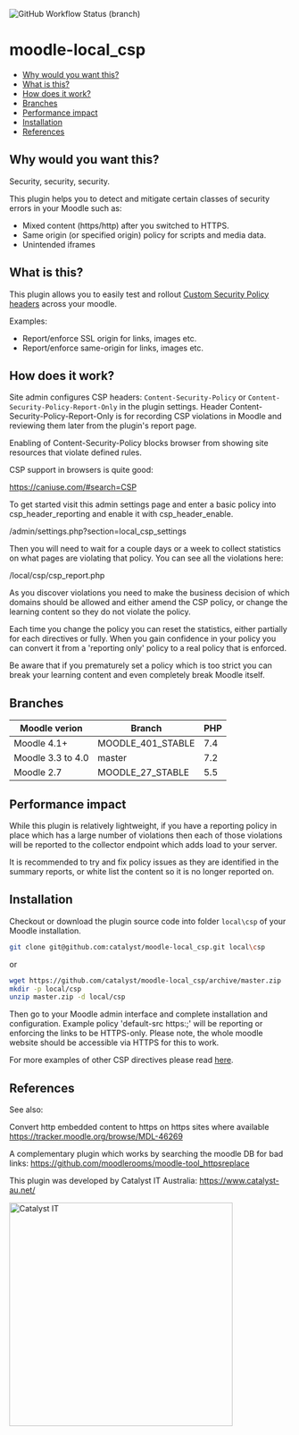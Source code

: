 ![GitHub Workflow Status (branch)](https://img.shields.io/github/actions/workflow/status/catalyst/moodle-local_csp/ci.yml?branch=MOODLE_401_STABLE&label=ci)
# moodle-local_csp

* [Why would you want this?](#why-would-you-want-this)
* [What is this?](#what-is-this)
* [How does it work?](#how-does-it-work)
* [Branches](#branches)
* [Performance impact](#performance-impact)
* [Installation](#installation)
* [References](#references)

Why would you want this?
------------------------
Security, security, security.

This plugin helps you to detect and mitigate certain classes of security errors in your Moodle such as:

 - Mixed content (https/http) after you switched to HTTPS.
 - Same origin (or specified origin) policy for scripts and media data.
 - Unintended iframes

What is this?
-------------
This plugin allows you to easily test and rollout [Custom Security Policy headers](https://developer.mozilla.org/en-US/docs/Web/HTTP/CSP) across your moodle.

Examples: 
 - Report/enforce SSL origin for links, images etc.
 - Report/enforce same-origin for links, images etc.

How does it work?
-----------------

Site admin configures CSP headers: `Content-Security-Policy` or `Content-Security-Policy-Report-Only` in the plugin settings.
Header Content-Security-Policy-Report-Only is for recording CSP violations in Moodle and reviewing them later from the plugin's report page.

Enabling of Content-Security-Policy blocks browser from showing site resources that violate defined rules.

CSP support in browsers is quite good:

https://caniuse.com/#search=CSP

To get started visit this admin settings page and enter a basic policy into csp_header_reporting and enable it with csp_header_enable.

/admin/settings.php?section=local_csp_settings

Then you will need to wait for a couple days or a week to collect statistics on what pages are violating that policy.
You can see all the violations here:

/local/csp/csp_report.php

As you discover violations you need to make the business decision of which domains should be allowed and either amend the CSP policy, or change the learning content so they do not violate the policy.

Each time you change the policy you can reset the statistics, either partially for each directives or fully.
When you gain confidence in your policy you can convert it from a 'reporting only' policy to a real policy that is enforced.

Be aware that if you prematurely set a policy which is too strict you can break your learning content and even completely break Moodle itself.


Branches
--------

| Moodle verion     | Branch                | PHP       |
| ----------------- | --------------------- | --------  |
| Moodle 4.1+       | MOODLE_401_STABLE     | 7.4       |
| Moodle 3.3 to 4.0 | master                | 7.2       |
| Moodle 2.7        | MOODLE_27_STABLE      | 5.5       |

Performance impact
------------------

While this plugin is relatively lightweight, if you have a reporting policy in place which has a large
number of violations then each of those violations will be reported to the collector endpoint which adds load to your server.

It is recommended to try and fix policy issues as they are identified in the summary reports, or white list the content so it is no longer reported on.


Installation
------------
Checkout or download the plugin source code into folder `local\csp` of your Moodle installation.

```sh
git clone git@github.com:catalyst/moodle-local_csp.git local\csp
```
or
```sh
wget https://github.com/catalyst/moodle-local_csp/archive/master.zip
mkdir -p local/csp
unzip master.zip -d local/csp
```
Then go to your Moodle admin interface and complete installation and configuration.
Example policy 'default-src https:;' will be reporting or enforcing the links to be HTTPS-only. Please note, the whole moodle website should be accessible via HTTPS for this to work.

For more examples of other CSP directives please read [here](https://developer.mozilla.org/en-US/docs/Web/HTTP/CSP).

References
----------

See also:

Convert http embedded content to https on https sites where available
https://tracker.moodle.org/browse/MDL-46269

A complementary plugin which works by searching the moodle DB for bad links:
https://github.com/moodlerooms/moodle-tool_httpsreplace


This plugin was developed by Catalyst IT Australia:
https://www.catalyst-au.net/

<img alt="Catalyst IT" src="https://cdn.rawgit.com/CatalystIT-AU/moodle-auth_saml2/master/pix/catalyst-logo.svg" width="400">
